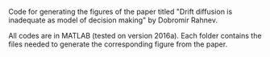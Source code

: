 Code for generating the figures of the paper titled "Drift diffusion is inadequate as model of decision making" by Dobromir Rahnev.

All codes are in MATLAB (tested on version 2016a). Each folder contains the files needed to generate the corresponding figure from the paper.

